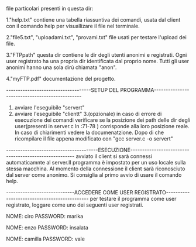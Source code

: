 file particolari presenti in questa dir:

1."help.txt"
    contiene una tabella riassuntiva dei comandi, usata dal client con il comando help
    per visuallizare il file nel terminale.

2."file5.txt", "uploadami.txt", "provami.txt"
    file usati per testare l'upload dei file.

3."FTPpath"
    questa dir contiene le dir degli utenti anonimi e registrati. Ogni user registrato ha
    una propria dir identificata dal proprio nome. Tutti gli user anonimi hanno una sola dirù
    chiamata "anon".

4."myFTP.pdf"
    documentazione del progetto.

------------------------------------SETUP DEL PROGRAMMA-----------------------------------------------
1. avviare l'eseguibile "servert"
2. avviare l'eseguibile "clientt"
3.(opzionale) in caso di errore di esecuzione dei comandi verificare se la posizione dei path
    delle dir degli user(presenti in server.c ln :71-78 ) corrisponde alla loro posizione reale.
    In caso di chiarimenti vedere la documenatzione.
    Dopo di che ricompilare il file appena modificato con "gcc server.c -o servert"

---------------------------------------ESECUZIONE------------------------------------------------------
avviato il client si sarà connessi automaticamnte al server.Il programma è impostato per un uso locale
sulla stessa macchina. Al momento della connessione il client sarà riconosciuto dal server come anonimo.
Si consiglia al primo avvio di usare il comando help.

-----------------------------ACCEDERE COME USER REGISTRATO---------------------------------------------
per testare il programma come user registrato, loggare come uno dei seguenti user registrati.

NOME: ciro
PASSWORD: marika

NOME: enzo
PASSWORD: insalata

NOME: camilla
PASSWORD: vale


